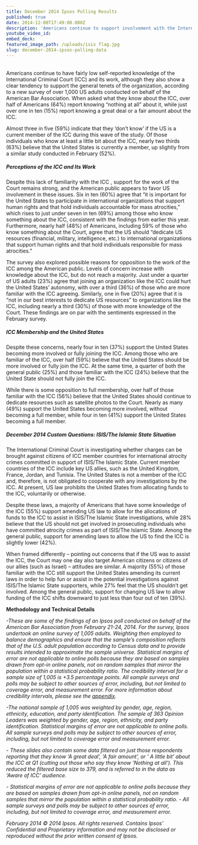 ```yaml
---
title: December 2014 Ipsos Polling Results
published: true
date: 2014-12-08T17:49:00.000Z
description: 'Americans continue to support involvement with the International Criminal Court (ICC), with some opposition to the U.S. becoming a full member of the Court.'
youtube_video_id:
embed_deck:
featured_image_path: /uploads/isis flag.jpg
slug: december-2014-ipsos-polling-data
---
```



<br>Americans continue to have fairly low self-reported knowledge of the International Criminal Court (ICC) and its work, although they also show a clear tendency to support the general tenets of the organization, according to a new survey of over 1,000 US adults conducted on behalf of the American Bar Association. When asked what they know about the ICC, over half of Americans (64%) report knowing “nothing at all” about it, while just over one in ten (15%) report knowing a great deal or a fair amount about the ICC.

Almost three in five (59%) indicate that they ‘don’t know’ if the US is a current member of the ICC during this wave of the study. Of those individuals who know at least a little bit about the ICC, nearly two thirds (63%) believe that the United States is currently a member, up slightly from a similar study conducted in February (52%).

##### *Perceptions of the ICC and Its Work*

Despite this lack of familiarity with the ICC , support for the work of the Court remains strong, and the American public appears to favor US involvement in these issues. Six in ten (60%) agree that “it is important for the United States to participate in international organizations that support human rights and that hold individuals accountable for mass atrocities,” which rises to just under seven in ten (69%) among those who know something about the ICC, consistent with the findings from earlier this year. Furthermore, nearly half (48%) of Americans, including 59% of those who know something about the Court, agree that the US should “dedicate US resources (financial, military, intelligence, etc.) to international organizations that support human rights and that hold individuals responsible for mass atrocities.”

The survey also explored possible reasons for opposition to the work of the ICC among the American public. Levels of concern increase with knowledge about the ICC, but do not reach a majority. Just under a quarter of US adults (23%) agree that joining an organization like the ICC could hurt the United States’ autonomy, with over a third (36%) of those who are more familiar with the ICC agreeing. Similarly, one in five (20%) agree that it is “not in our best interests to dedicate US resources” to organizations like the ICC, including nearly a third (30%) of those with more knowledge of the Court. These findings are on par with the sentiments expressed in the February survey.

##### *ICC Membership and the United States*

Despite these concerns, nearly four in ten (37%) support the United States becoming more involved or fully joining the ICC. Among those who are familiar of the ICC, over half (59%) believe that the United States should be more involved or fully join the ICC. At the same time, a quarter of both the general public (25%) and those familiar with the ICC (24%) believe that the United State should not fully join the ICC.

While there is some opposition to full membership, over half of those familiar with the ICC (56%) believe that the United States should continue to dedicate resources such as satellite photos to the Court. Nearly as many (49%) support the United States becoming more involved, without becoming a full member, while four in ten (41%) support the United States becoming a full member.

##### *December 2014 Custom Questions: ISIS/The Islamic State Situation*

The International Criminal Court is investigating whether charges can be brought against citizens of ICC member countries for international atrocity crimes committed in support of ISIS/The Islamic State. Current member countries of the ICC include key US allies, such as the United Kingdom, France, Jordan, and Tunisia. The United States is not a member of the ICC and, therefore, is not obligated to cooperate with any investigations by the ICC. At present, US law prohibits the United States from allocating funds to the ICC, voluntarily or otherwise.

Despite these laws, a majority of Americans that have some knowledge of the ICC (55%) support amending US law to allow for the allocations of funds to the ICC to assist in ISIS/The Islamic State investigations, while 28% believe that the US should not get involved in prosecuting individuals who have committed atrocity crimes as part of ISIS/The Islamic State. Among the general public, support for amending laws to allow the US to find the ICC is slightly lower (42%).

When framed differently – pointing out concerns that if the US was to assist the ICC, the Court may one day also target American citizens or citizens of our allies (such as Israel) – attitudes are similar. A majority (55%) of those familiar with the ICC still support the United States amending its current laws in order to help fun or assist in the potential investigations against ISIS/The Islamic State supporters, while 27% feel that the US shouldn’t get involved. Among the general public, support for changing US law to allow funding of the ICC shifts downward to just less than four out of ten (39%).
<br>

**Methodology and Technical Details**

*-These are some of the findings of an Ipsos poll conducted on behalf of the American Bar Association from February 21-24, 2014. For the survey, Ipsos undertook an online survey of 1,005 adults. Weighting then employed to balance demographics and ensure that the sample’s composition reflects that of the U.S. adult population according to Census data and to provide results intended to approximate the sample universe. Statistical margins of error are not applicable to online polls because they are based on samples drawn from opt-in online panels, not on random samples that mirror the population within a statistical probability ratio. The credibility interval for a sample size of 1,005 is +3.5 percentage points. All sample surveys and polls may be subject to other sources of error, including, but not limited to coverage error, and measurement error. For more information about credibility intervals, please see the [appendix](http://www.international-criminal-justice-today.org/ipsos-appendix/).*

*-The national sample of 1,005 was weighted by gender, age, region, ethnicity, education, and party identification. The sample of 363 Opinion Leaders was weighted by gender, age, region, ethnicity, and party identification. Statistical margins of error are not applicable to online polls. All sample surveys and polls may be subject to other sources of error, including, but not limited to coverage error and measurement error.*

*- These slides also contain some data filtered on just those respondents reporting that they know ‘A great deal’, ‘A fair amount’, or ‘ A little bit’ about the ICC at Q1 (cutting out those who say they know ‘Nothing at all’). This reduced the filtered base size to 379, and is referred to in the data as ‘Aware of ICC’ audience.*

*- Statistical margins of error are not applicable to online polls because they are based on samples drawn from opt-in online panels, not on random samples that mirror the population within a statistical probability ratio.* *- All sample surveys and polls may be subject to other sources of error, including, but not limited to coverage error, and measurement error.*

*February 2014 © 2014 Ipsos. All rights reserved. Contains Ipsos’ Confidential and Proprietary information and may not be disclosed or reproduced without the prior written consent of Ipsos.*
